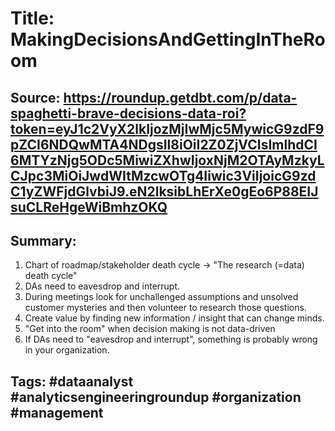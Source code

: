 # Title: MakingDecisionsAndGettingInTheRoom
## Source: https://roundup.getdbt.com/p/data-spaghetti-brave-decisions-data-roi?token=eyJ1c2VyX2lkIjozMjIwMjc5MywicG9zdF9pZCI6NDQwMTA4NDgsIl8iOiI2Z0ZjVCIsImlhdCI6MTYzNjg5ODc5MiwiZXhwIjoxNjM2OTAyMzkyLCJpc3MiOiJwdWItMzcwOTg4Iiwic3ViIjoicG9zdC1yZWFjdGlvbiJ9.eN2lksibLhErXe0gEo6P88EIJsuCLReHgeWiBmhzOKQ 
## Summary: 
1. Chart of roadmap/stakeholder death cycle -> "The research (=data) death cycle" 
2. DAs need to eavesdrop and interrupt. 
3. During meetings look for unchallenged assumptions and unsolved customer mysteries and then volunteer to research those questions.
4. Create value by finding new information / insight that can change minds. 
5. "Get into the room" when decision making is not data-driven
6. If DAs need to "eavesdrop and interrupt", something is probably wrong in your organization. 



## Tags: #dataanalyst #analyticsengineeringroundup #organization #management 

